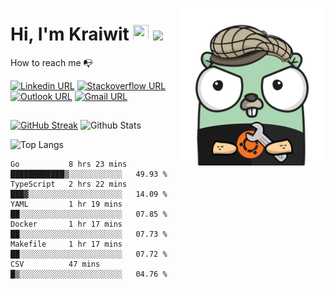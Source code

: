 [//]: # (<img align="right" width="235" src="https://github.com/arsmn/arsmn/blob/main/magician_gopher.png">)
<img align="right" width="235" src="assets/img/my_gopher.png">

# Hi, I'm Kraiwit <img src="https://media.giphy.com/media/hvRJCLFzcasrR4ia7z/giphy.gif" width="25px" height="25px"> ![](https://komarev.com/ghpvc/?username=parlarlax&label=PROFILE+VIEWS)

How to reach me :mailbox_with_no_mail:

[![Linkedin URL](https://img.shields.io/badge/LinkedIn-0077B5?style=for-the-badge&logo=linkedin&logoColor=white)](https://www.linkedin.com/in/kraiwit-tongkul-545b0b64/)
[![Stackoverflow URL](https://img.shields.io/badge/Stackoverflow-ef8236?style=for-the-badge&logo=stackoverflow&logoColor=white)](https://stackoverflow.com/users/15555894/lax-tongkul)
[![Outlook URL](https://img.shields.io/badge/Outlook-0078D4?style=for-the-badge&logo=microsoft-outlook&logoColor=white)](mailto:lax.ltk@outlook.com)
[![Gmail URL](https://img.shields.io/badge/Gmail-D14836?style=for-the-badge&logo=gmail&logoColor=white)](mailto:lax.ltk@gmail.com)




##
[![GitHub Streak](https://github-readme-streak-stats.herokuapp.com?user=parlarlax&theme=dark)](https://git.io/streak-stats)
![Github Stats](https://github-readme-stats.vercel.app/api?username=parlarlax&show_icons=true&theme=github_dark&include_all_commits=true&custom_title=GitHub%20Stats)

![Top Langs](https://github-readme-stats.vercel.app/api/top-langs/?username=parlarlax&hide=css,html&theme=github_dark&layout=compact)

<!--START_SECTION:waka-->

```text
Go           8 hrs 23 mins   ████████████▒░░░░░░░░░░░░   49.93 %
TypeScript   2 hrs 22 mins   ███▓░░░░░░░░░░░░░░░░░░░░░   14.09 %
YAML         1 hr 19 mins    ██░░░░░░░░░░░░░░░░░░░░░░░   07.85 %
Docker       1 hr 17 mins    ██░░░░░░░░░░░░░░░░░░░░░░░   07.73 %
Makefile     1 hr 17 mins    ██░░░░░░░░░░░░░░░░░░░░░░░   07.72 %
CSV          47 mins         █▒░░░░░░░░░░░░░░░░░░░░░░░   04.76 %
```

<!--END_SECTION:waka-->
